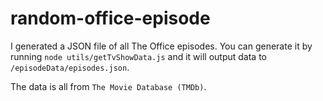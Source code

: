 # random-office-episode

I generated a JSON file of all The Office episodes. You can generate it by running `node utils/getTvShowData.js` and it will output data to `/episodeData/episodes.json`.

The data is all from `The Movie Database (TMDb)`.

